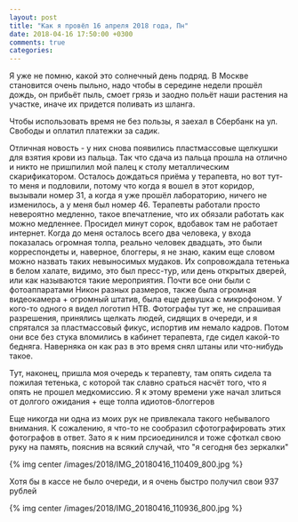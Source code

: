 ```yaml
---
layout: post
title: "Как я провёл 16 апреля 2018 года, Пн"
date: 2018-04-16 17:50:00 +0300
comments: true
categories: 
---
```



Я уже не помню, какой это солнечный день подряд. В Москве становится очень пыльно, надо чтобы в середине недели прошёл дождь, он прибьёт пыль, смоет грязь и заодно польёт наши растения на участке, иначе их придется поливать из шланга.

Чтобы использовать время не без пользы, я заехал в Сбербанк на ул. Свободы и оплатил платежки за садик.

Отличная новость - у них снова появились пластмассовые щелкушки для взятия крови из пальца. Так что сдача из пальца прошла на отлично и никто не пришпилил мой палец к столу металлическим скарификатором. Осталось дождаться приёма у терапевта, но вот тут-то меня и подловили, потому что когда я вошел в этот коридор, вызывали номер 31, а когда я уже прошёл лабораторию, ничего не изменилось, а у меня был номер 46. Терапевты работали просто невероятно медленно, такое впечатление, что их обязали работать как можно медленнее. Просидел минут сорок, вдобавок там не работает интернет. Когда до меня осталось всего два человека, у входа показалась огромная толпа, реально человек двадцать, это были корреспондеты и, наверное, блоггеры, я не знаю, каким еще словом можно назвать таких невыносимых мудаков. Их сопровождала тетенька в белом халате, видимо, это был пресс-тур, или день открытых дверей, или как называются такие мероприятия. Почти все они были с фотоаппаратами Никон разных размеров, также была огромная видеокамера + огромный штатив, была еще девушка с микрофоном. У кого-то одного я видел логотип НТВ. Фотографы тут же, не спрашивая разрешения, принялись щелкать людей, сидящих в очереди, и я спрятался за пластмассовый фикус, испортив им немало кадров. Потом они все без стука вломились в кабинет терапевта, где сидел какой-то бедняга. Наверняка он как раз в это время снял штаны или что-нибудь такое.

Тут, наконец, пришла моя очередь к терапевту, там опять сидела та пожилая тетенька, с которой так славно сраться насчёт того, что я опять не прошел медкомиссию. Я к этому времени уже начал злиться от долгого ожидания + еще толпа идиотов-блоггеров

Еще никогда ни одна из моих рук не привлекала такого небывалого внимания. К сожалению, я что-то не сообразил сфотографировать этих фотографов в ответ. Зато я к ним прсиоединился и тоже сфоткал свою руку на память, пояснив на всякий случай, что "я сегодня без зеркалки"

{% img center /images/2018/IMG_20180416_110409_800.jpg %}


Хотя бы в кассе не было очереди, и я очень быстро получил свои 937 рублей

{% img center /images/2018/IMG_20180416_110936_800.jpg %}
